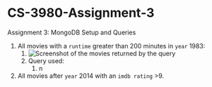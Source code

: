 # CS-3980-Assignment-3

Assignment 3: MongoDB Setup and Queries

1. All movies with a `runtime` greater than 200 minutes in `year` 1983:
   1. ![Screenshot of the movies returned by the query]()
   2. Query used:
      1. n
2. All movies after `year` 2014 with an `imdb rating` >9.
